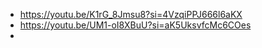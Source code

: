 - https://youtu.be/K1rG_8Jmsu8?si=4VzqiPPJ666l6aKX
- https://youtu.be/UM1-oI8XBuU?si=aK5UksvfcMc6COes
- 
